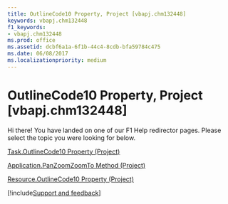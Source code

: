 ```yaml
---
title: OutlineCode10 Property, Project [vbapj.chm132448]
keywords: vbapj.chm132448
f1_keywords:
- vbapj.chm132448
ms.prod: office
ms.assetid: dcbf6a1a-6f1b-44c4-8cdb-bfa59784c475
ms.date: 06/08/2017
ms.localizationpriority: medium
---
```



# OutlineCode10 Property, Project [vbapj.chm132448]

Hi there! You have landed on one of our F1 Help redirector pages. Please select the topic you were looking for below.

[Task.OutlineCode10 Property (Project)](https://msdn.microsoft.com/library/2082a4f4-bc44-c44c-0da8-817310f44055%28Office.15%29.aspx)

[Application.PanZoomZoomTo Method (Project)](https://msdn.microsoft.com/library/bd8510b8-fbdb-2c96-94a7-98c377b2d331%28Office.15%29.aspx)

[Resource.OutlineCode10 Property (Project)](https://msdn.microsoft.com/library/da53aeed-f6a8-70aa-d186-d49e172bdce2%28Office.15%29.aspx)

[!include[Support and feedback](~/includes/feedback-boilerplate.md)]